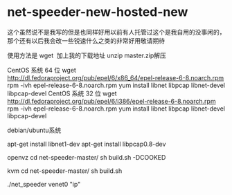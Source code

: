# net-speeder-new-hosted-new



这个虽然说不是我写的但是也同样好用以前有人托管过这个是我自用的没事闲的，那个还有以后我会改一些锐速什么之类的非常好用敬请期待

使用方法是
wget  加上我的下载地址
unzip master.zip解压

CentOS 系统 64 位
wget http://dl.fedoraproject.org/pub/epel/6/x86_64/epel-release-6-8.noarch.rpm
rpm -ivh epel-release-6-8.noarch.rpm
yum install libnet libpcap libnet-devel libpcap-devel
CentOS 系统 32 位
wget http://dl.fedoraproject.org/pub/epel/6/i386/epel-release-6-8.noarch.rpm
rpm -ivh epel-release-6-8.noarch.rpm
yum install libnet libpcap libnet-devel libpcap-devel


debian/ubuntu系统


apt-get install libnet1-dev
apt-get install libpcap0.8-dev


openvz
cd net-speeder-master/
sh build.sh -DCOOKED

kvm
cd net-speeder-master/
sh build.sh



./net_speeder venet0 "ip"
